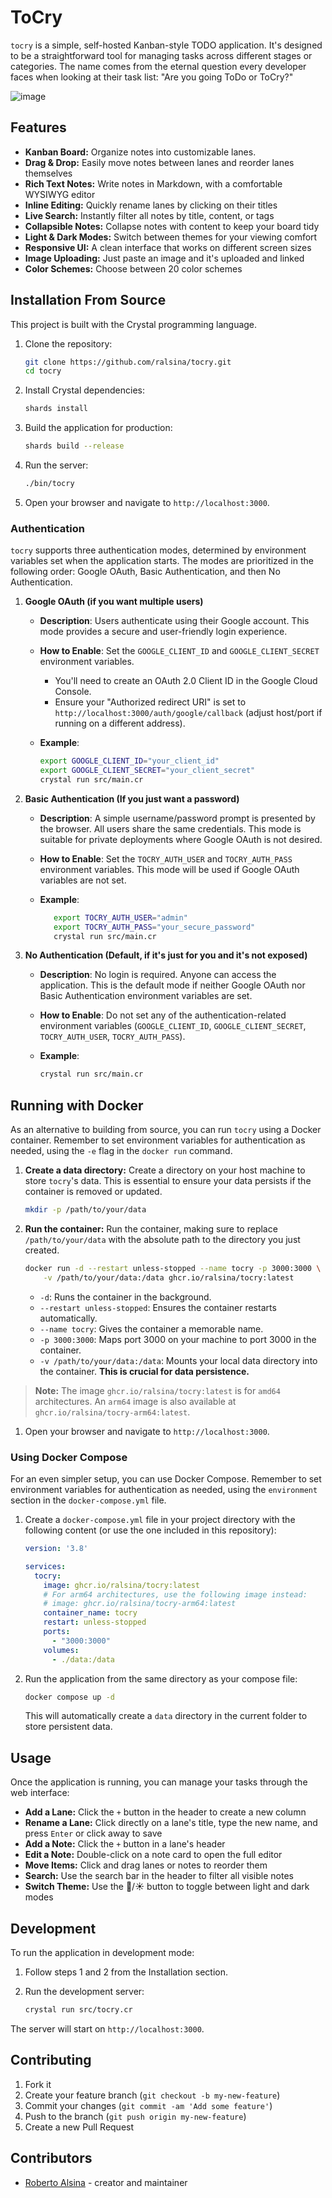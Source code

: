 # ToCry

`tocry` is a simple, self-hosted Kanban-style TODO application. It's designed
to be a straightforward tool for managing tasks across different stages or
categories. The name comes from the eternal question every developer faces
when looking at their task list: "Are you going ToDo or ToCry?"

![image](https://github.com/user-attachments/assets/5e727159-4c65-4faf-9fac-5c94c539fb74)




## Features

* **Kanban Board:** Organize notes into customizable lanes.
* **Drag & Drop:** Easily move notes between lanes and reorder lanes themselves
* **Rich Text Notes:** Write notes in Markdown, with a comfortable WYSIWYG editor
* **Inline Editing:** Quickly rename lanes by clicking on their titles
* **Live Search:** Instantly filter all notes by title, content, or tags
* **Collapsible Notes:** Collapse notes with content to keep your board tidy
* **Light & Dark Modes:** Switch between themes for your viewing comfort
* **Responsive UI:** A clean interface that works on different screen sizes
* **Image Uploading:** Just paste an image and it's uploaded and linked
* **Color Schemes:** Choose between 20 color schemes

## Installation From Source

This project is built with the Crystal programming language.

1. Clone the repository:

    ```sh
    git clone https://github.com/ralsina/tocry.git
    cd tocry
    ```

2. Install Crystal dependencies:

    ```sh
    shards install
    ```

3. Build the application for production:

    ```sh
    shards build --release
    ```

4. Run the server:

    ```sh
    ./bin/tocry
    ```

5. Open your browser and navigate to `http://localhost:3000`.

### Authentication

`tocry` supports three authentication modes, determined by environment variables set when the application starts. The modes are prioritized in the following order: Google OAuth, Basic Authentication, and then No Authentication.

1. **Google OAuth (if you want multiple users)**
   * **Description**: Users authenticate using their Google account. This mode provides a secure and user-friendly login experience.
   * **How to Enable**: Set the `GOOGLE_CLIENT_ID` and `GOOGLE_CLIENT_SECRET` environment variables.
     * You'll need to create an OAuth 2.0 Client ID in the Google Cloud Console.
     * Ensure your "Authorized redirect URI" is set to `http://localhost:3000/auth/google/callback` (adjust host/port if running on a different address).
   * **Example**:

     ```bash
     export GOOGLE_CLIENT_ID="your_client_id"
     export GOOGLE_CLIENT_SECRET="your_client_secret"
     crystal run src/main.cr
     ```

2. **Basic Authentication (If you just want a password)**
   * **Description**: A simple username/password prompt is presented by the browser. All users share the same credentials. This mode is suitable for private deployments where Google OAuth is not desired.
   * **How to Enable**: Set the `TOCRY_AUTH_USER` and `TOCRY_AUTH_PASS` environment variables. This mode will be used if Google OAuth variables are not set.
   * **Example**:

     ```bash
        export TOCRY_AUTH_USER="admin"
        export TOCRY_AUTH_PASS="your_secure_password"
        crystal run src/main.cr
     ```

3. **No Authentication (Default, if it's just for you and it's not exposed)**
   * **Description**: No login is required. Anyone can access the application. This is the default mode if neither Google OAuth nor Basic Authentication environment variables are set.
   * **How to Enable**: Do not set any of the authentication-related environment variables (`GOOGLE_CLIENT_ID`, `GOOGLE_CLIENT_SECRET`, `TOCRY_AUTH_USER`, `TOCRY_AUTH_PASS`).
   * **Example**:

     ```bash
     crystal run src/main.cr
     ```

## Running with Docker

As an alternative to building from source, you can run `tocry` using a Docker container.
Remember to set environment variables for authentication as needed, using the `-e` flag
in the `docker run` command.

1. **Create a data directory:**
    Create a directory on your host machine to store `tocry`'s data. This is essential
   to ensure your data persists if the container is removed or updated.

    ```sh
    mkdir -p /path/to/your/data
    ```

2. **Run the container:**
    Run the container, making sure to replace `/path/to/your/data` with the absolute
   path to the directory you just created.

    ```sh
    docker run -d --restart unless-stopped --name tocry -p 3000:3000 \
        -v /path/to/your/data:/data ghcr.io/ralsina/tocry:latest
    ```

   * `-d`: Runs the container in the background.
   * `--restart unless-stopped`: Ensures the container restarts automatically.
   * `--name tocry`: Gives the container a memorable name.
   * `-p 3000:3000`: Maps port 3000 on your machine to port 3000 in the container.
   * `-v /path/to/your/data:/data`: Mounts your local data directory into the
      container. **This is crucial for data persistence.**

> **Note:** The image `ghcr.io/ralsina/tocry:latest` is for `amd64` architectures.
> An `arm64` image is also available at `ghcr.io/ralsina/tocry-arm64:latest`.

1. Open your browser and navigate to `http://localhost:3000`.

### Using Docker Compose

For an even simpler setup, you can use Docker Compose. Remember to set environment variables for authentication as needed, using the `environment` section in the `docker-compose.yml` file.

1. Create a `docker-compose.yml` file in your project directory with the following
   content (or use the one included in this repository):

    ```yaml
    version: '3.8'

    services:
      tocry:
        image: ghcr.io/ralsina/tocry:latest
        # For arm64 architectures, use the following image instead:
        # image: ghcr.io/ralsina/tocry-arm64:latest
        container_name: tocry
        restart: unless-stopped
        ports:
          - "3000:3000"
        volumes:
          - ./data:/data
    ```

2. Run the application from the same directory as your compose file:

    ```sh
    docker compose up -d
    ```

   This will automatically create a `data` directory in the current
   folder to store persistent data.

## Usage

Once the application is running, you can manage your tasks through the web interface:

* **Add a Lane:** Click the `+` button in the header to create a new column
* **Rename a Lane:** Click directly on a lane's title, type the new name,
  and press `Enter` or click away to save
* **Add a Note:** Click the `+` button in a lane's header
* **Edit a Note:** Double-click on a note card to open the full editor
* **Move Items:** Click and drag lanes or notes to reorder them
* **Search:** Use the search bar in the header to filter all visible notes
* **Switch Theme:** Use the 🌙/☀️ button to toggle between light and dark modes

## Development

To run the application in development mode:

1. Follow steps 1 and 2 from the Installation section.
2. Run the development server:

    ```sh
    crystal run src/tocry.cr
    ```

The server will start on `http://localhost:3000`.

## Contributing

1. Fork it
2. Create your feature branch (`git checkout -b my-new-feature`)
3. Commit your changes (`git commit -am 'Add some feature'`)
4. Push to the branch (`git push origin my-new-feature`)
5. Create a new Pull Request

## Contributors

* [Roberto Alsina](https://github.com/ralsina) - creator and maintainer
